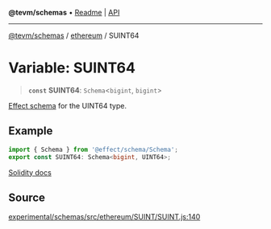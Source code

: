 **@tevm/schemas** • [Readme](../../README.md) \| [API](../../modules.md)

***

[@tevm/schemas](../../README.md) / [ethereum](../README.md) / SUINT64

# Variable: SUINT64

> **`const`** **SUINT64**: `Schema`\<`bigint`, `bigint`\>

[Effect schema](https://github.com/Effect-TS/schema) for the UINT64 type.

## Example

```typescript
import { Schema } from '@effect/schema/Schema';
export const SUINT64: Schema<bigint, UINT64>;
```
[Solidity docs](https://docs.soliditylang.org/en/latest/types.html#integers)

## Source

[experimental/schemas/src/ethereum/SUINT/SUINT.js:140](https://github.com/evmts/tevm-monorepo/blob/main/experimental/schemas/src/ethereum/SUINT/SUINT.js#L140)
